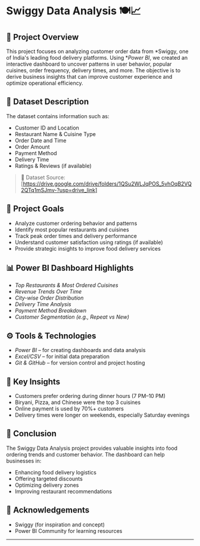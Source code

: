 # Swiggy Data Analysis 🍽📈

## 📌 Project Overview

This project focuses on analyzing customer order data from *Swiggy, one of India's leading food delivery platforms. Using **Power BI*, we created an interactive dashboard to uncover patterns in user behavior, popular cuisines, order frequency, delivery times, and more. The objective is to derive business insights that can improve customer experience and optimize operational efficiency.

## 📂 Dataset Description

The dataset contains information such as:
- Customer ID and Location  
- Restaurant Name & Cuisine Type  
- Order Date and Time  
- Order Amount  
- Payment Method  
- Delivery Time  
- Ratings & Reviews (if available)

> 📌 Dataset Source:[https://drive.google.com/drive/folders/1QSu2WLJqPOS_5vhOqB2VQ2QTq1mSJmv-?usp=drive_link]

## 🎯 Project Goals

- Analyze customer ordering behavior and patterns  
- Identify most popular restaurants and cuisines  
- Track peak order times and delivery performance  
- Understand customer satisfaction using ratings (if available)  
- Provide strategic insights to improve food delivery services

## 📊 Power BI Dashboard Highlights

- *Top Restaurants & Most Ordered Cuisines*
- *Revenue Trends Over Time*
- *City-wise Order Distribution*
- *Delivery Time Analysis*
- *Payment Method Breakdown*
- *Customer Segmentation (e.g., Repeat vs New)*

## ⚙ Tools & Technologies

- *Power BI* – for creating dashboards and data analysis  
- *Excel/CSV* – for initial data preparation  
- *Git & GitHub* – for version control and project hosting

## 📌 Key Insights

- Customers prefer ordering during dinner hours (7 PM–10 PM)  
- Biryani, Pizza, and Chinese were the top 3 cuisines  
- Online payment is used by 70%+ customers  
- Delivery times were longer on weekends, especially Saturday evenings  

## 📝 Conclusion

The Swiggy Data Analysis project provides valuable insights into food ordering trends and customer behavior. The dashboard can help businesses in:
- Enhancing food delivery logistics  
- Offering targeted discounts  
- Optimizing delivery zones  
- Improving restaurant recommendations

## 🙌 Acknowledgements
 
- Swiggy (for inspiration and concept)  
- Power BI Community for learning resources

---
